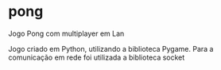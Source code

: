 # pong
Jogo Pong com multiplayer em Lan

Jogo criado em Python, utilizando a biblioteca Pygame.
Para a comunicação em rede foi utilizada a biblioteca socket
